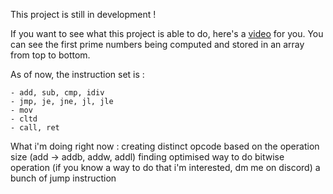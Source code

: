 This project is still in development !

If you want to see what this project is able to do, here's a [video](https://x.com/Sachagd_/status/1929201772364550402) for you. You can see the first prime numbers being computed and stored in an array from top to bottom.

As of now, the instruction set is : 

    - add, sub, cmp, idiv 
    - jmp, je, jne, jl, jle
    - mov
    - cltd
    - call, ret

What i'm doing right now : 
    creating distinct opcode based on the operation size (add -> addb, addw, addl)
    finding optimised way to do bitwise operation (if you know a way to do that i'm interested, dm me on discord)
    a bunch of jump instruction